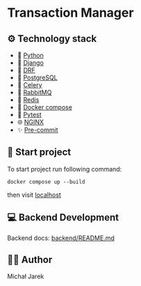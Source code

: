 # Transaction Manager

## ⚙️ Technology stack

- 🐍 [Python](https://www.python.org/)
- 🔨 [Django](https://www.djangoproject.com/)
- 🔧 [DRF](https://www.django-rest-framework.org/)
- 🐘 [PostgreSQL](https://www.postgresql.org/)
- 🌱 [Celery](https://docs.celeryq.dev/en/stable/index.html)
- 🐰 [RabbitMQ](https://www.rabbitmq.com/)
- 🔑 [Redis](https://redis.io/)
- 🐳 [Docker compose](https://docs.docker.com/compose/)
- 🧪 [Pytest](https://docs.pytest.org/en/stable/)
- 🌐 [NGINX](https://nginx.org/en/)
- ✨ [Pre-commit](https://pre-commit.com)

## 🚀 Start project

To start project run following command:

`docker compose up --build`

then visit [localhost](http://localhost/)

## 💻 Backend Development

Backend docs: [backend/README.md](backend/README.md)

## 👨‍💻 Author

Michał Jarek
